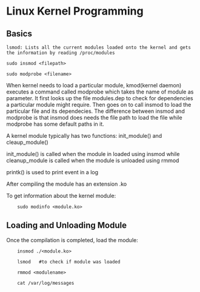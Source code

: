 # Linux Kernel Programming


## Basics

    lsmod: Lists all the current modules loaded onto the kernel and gets the information by reading /proc/modules
    
    sudo insmod <filepath>
    
    sudo modprobe <filename>
    
When kernel needs to load a particular module, kmod(kernel daemon) executes a command called modprobe which takes the name of module as parameter. It first looks up the file modules.dep to check for dependencies a particular module might require. Then goes on to call insmod to load the particular file and its dependecies. The difference between insmod and modprobe is that insmod does needs the file path to load the file while modprobe has some default paths in it.


A kernel module typically has two functions: init_module() and cleaup_module()

init_module() is called when the module in loaded using insmod while cleanup_module is called when the module is unloaded using rmmod


printk() is used to print event in a log


After compiling the module has an extension .ko

To get information about the kernel module:

        sudo modinfo <module.ko>


## Loading and Unloading Module

Once the compilation is completed, load the module:

        insmod ./<module.ko>
        
        lsmod   #to check if module was loaded
        
        rmmod <modulename>
        
        cat /var/log/messages
